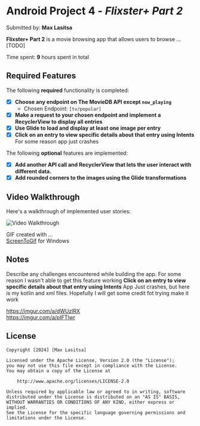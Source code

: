 # Android Project 4 - *Flixster+ Part 2*

Submitted by: **Max Lasitsa**

**Flixster+ Part 2** is a movie browsing app that allows users to browse ... [TODO] 

Time spent: **9** hours spent in total

## Required Features

The following **required** functionality is completed:

- [X] **Choose any endpoint on The MovieDB API except `now_playing`**
  - Chosen Endpoint: `[tv/popular]`
- [x] **Make a request to your chosen endpoint and implement a RecyclerView to display all entries**
- [x] **Use Glide to load and display at least one image per entry**
- [X] **Click on an entry to view specific details about that entry using Intents** For some reason app just crashes

The following **optional** features are implemented:

- [X] **Add another API call and RecyclerView that lets the user interact with different data.** 
- [X] **Add rounded corners to the images using the Glide transformations**

## Video Walkthrough

Here's a walkthrough of implemented user stories:

<img src='https://i.imgur.com/PFClWrU.gif' title='Video Walkthrough' width='' alt='Video Walkthrough' />

GIF created with ...  
[ScreenToGif](https://www.screentogif.com/) for Windows

## Notes

Describe any challenges encountered while building the app.
For some reason I wasn't able to get this feature working
**Click on an entry to view specific details about that entry using Intents**
App Just crashes, but here is my kotlin and xml files. Hopefully I will get some credit fot trying make it work 

https://imgur.com/a/dWUzlRX  
https://imgur.com/a/pIFTlwr



## License

    Copyright [2024] [Max Lasitsa]

    Licensed under the Apache License, Version 2.0 (the "License");
    you may not use this file except in compliance with the License.
    You may obtain a copy of the License at

        http://www.apache.org/licenses/LICENSE-2.0

    Unless required by applicable law or agreed to in writing, software
    distributed under the License is distributed on an "AS IS" BASIS,
    WITHOUT WARRANTIES OR CONDITIONS OF ANY KIND, either express or implied.
    See the License for the specific language governing permissions and
    limitations under the License.
